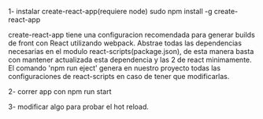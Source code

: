 1- instalar create-react-app(requiere node)
  sudo npm install -g create-react-app

  create-react-app tiene una configuracion recomendada para generar builds de front con React utilizando webpack. Abstrae todas las dependencias necesarias en el modulo react-scripts(package.json), de esta manera basta con mantener actualizada esta dependencia y las 2 de react minimamente. El comando 'npm run eject' genera en nuestro proyecto todas las configuraciones de react-scripts en caso de tener que modificarlas.

2- correr app con npm run start

3- modificar algo para probar el hot reload.